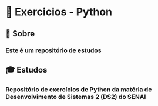 #  :snake: Exercicios - Python

## :closed_book: Sobre 
 ### Este é um repositório de estudos

## :mortar_board: Estudos
 ### Repositório de exercícios de Python da matéria de Desenvolvimento de Sistemas 2 (DS2) do SENAI

